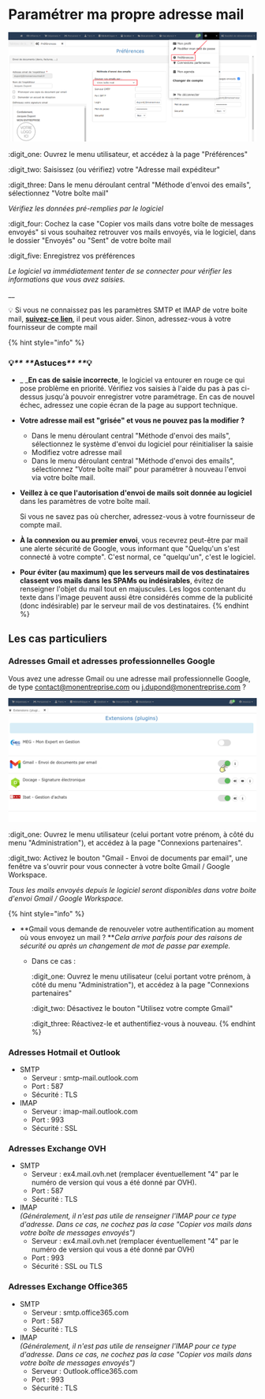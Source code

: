 # Paramétrer ma propre adresse mail

![](../../../.gitbook/assets/screenshot-58-.png)



:digit\_one: Ouvrez le menu utilisateur, et accédez à la page "Préférences"

:digit\_two: Saisissez (ou vérifiez) votre "Adresse mail expéditeur"

:digit\_three: Dans le menu déroulant central "Méthode d'envoi des emails", sélectionnez "Votre boîte mail"

_Vérifiez les données pré-remplies par le logiciel_

:digit\_four: Cochez la case "Copier vos mails dans votre boîte de messages envoyés" si vous souhaitez retrouver vos mails envoyés, via le logiciel, dans le dossier "Envoyés" ou "Sent" de votre boîte mail

:digit\_five: Enregistrez vos préférences

_Le logiciel va immédiatement tenter de se connecter pour vérifier les informations que vous avez saisies._

__

:bulb: Si vous ne connaissez pas les paramètres SMTP et IMAP de votre boite mail, [**suivez-ce lien**](https://assistance.orange.fr/mobile-tablette/tous-les-mobiles-et-tablettes/installer-et-utiliser/utiliser-internet-mail-et-cloud/mail/l-application-mail-orange/parametrer-et-configurer/mail-configurer-les-serveurs-sortants-et-entrants-des-principaux-comptes-mails\_47992-48856#onglet2), il peut vous aider. Sinon, adressez-vous à votre fournisseur de compte mail



{% hint style="info" %}
### :bulb:_** **_**Astuces**_** **_:bulb:&#x20;

*   _ _**En cas de saisie incorrecte**, le logiciel va entourer en rouge ce qui pose problème en priorité. Vérifiez vos saisies à l'aide du pas à pas ci-dessus jusqu'à pouvoir enregistrer votre paramétrage. En cas de nouvel échec, adressez une copie écran de la page au support technique.


*   **Votre adresse mail est "grisée" et vous ne pouvez pas la modifier ?**

    * Dans le menu déroulant central "Méthode d'envoi des mails", sélectionnez le système d'envoi du logiciel pour réinitialiser la saisie
    * Modifiez votre adresse mail
    * Dans le menu déroulant central "Méthode d'envoi des emails", sélectionnez "Votre boîte mail" pour paramétrer à nouveau l'envoi via votre boîte mail.


*   **Veillez à ce que l'autorisation d'envoi de mails soit donnée au logiciel** dans les paramètres de votre boîte mail.

    Si vous ne savez pas où chercher, adressez-vous à votre fournisseur de compte mail.


*   **À la connexion ou au premier envoi**, vous recevrez peut-être par mail une alerte sécurité de Google, vous informant que "Quelqu'un s'est connecté à votre compte". C'est normal, ce "quelqu'un", c'est le logiciel.


* **Pour éviter (au maximum) que les serveurs mail de vos destinataires classent vos mails dans les SPAMs ou indésirables**, évitez de renseigner l'objet du mail tout en majuscules. Les logos contenant du texte dans l'image peuvent aussi être considérés comme de la publicité (donc indésirable) par le serveur mail de vos destinataires.
{% endhint %}

## Les cas particuliers

### Adresses Gmail et adresses professionnelles Google

Vous avez une adresse Gmail ou une adresse mail professionnelle Google, de type contact@monentreprise.com ou j.dupond@monentreprise.com ?

![](<../../../.gitbook/assets/Screenshot (246b).png>)

:digit\_one: Ouvrez le menu utilisateur (celui portant votre prénom, à côté du menu "Administration"), et accédez à la page "Connexions partenaires".

:digit\_two: Activez le bouton "Gmail - Envoi de documents par email", une fenêtre va s'ouvrir pour vous connecter à votre boîte Gmail / Google Workspace.

_Tous les mails envoyés depuis le logiciel seront disponibles dans votre boite d'envoi Gmail / Google Workspace._

{% hint style="info" %}
* **Gmail vous demande de renouveler votre authentification au moment où vous envoyez un mail ? **_Cela arrive parfois pour des raisons de sécurité ou après un changement de mot de passe par exemple._
  *   Dans ce cas :

      :digit\_one: Ouvrez le menu utilisateur (celui portant votre prénom, à côté du menu "Administration"), et accédez à la page "Connexions partenaires"

      :digit\_two: Désactivez le bouton "Utilisez votre compte Gmail"

      :digit\_three: Réactivez-le et authentifiez-vous à nouveau.
{% endhint %}

###

### Adresses Hotmail et Outlook

* SMTP
  * Serveur : smtp-mail.outlook.com
  * Port : 587
  * Sécurité : TLS
* IMAP
  * Serveur : imap-mail.outlook.com
  * Port : 993
  * Sécurité :  SSL

###

### Adresses Exchange OVH

* SMTP
  * Serveur : ex4.mail.ovh.net (remplacer éventuellement "4" par le numéro de version qui vous a été donné par OVH).
  * Port : 587
  * Sécurité : TLS
* IMAP\
  _(Généralement, il n'est pas utile de renseigner l'IMAP pour ce type d'adresse. Dans ce cas, ne cochez pas la case "Copier vos mails dans votre boîte de messages envoyés")_
  * Serveur : ex4.mail.ovh.net (remplacer éventuellement "4" par le numéro de version qui vous a été donné par OVH)
  * Port : 993
  * Sécurité :  SSL ou TLS

###

### Adresses Exchange Office365

* SMTP
  * Serveur : smtp.office365.com
  * Port : 587
  * Sécurité : TLS
* IMAP\
  _(Généralement, il n'est pas utile de renseigner l'IMAP pour ce type d'adresse. Dans ce cas, ne cochez pas la case "Copier vos mails dans votre boîte de messages envoyés")_
  * Serveur : Outlook.office365.com
  * Port : 993
  * Sécurité :  TLS

